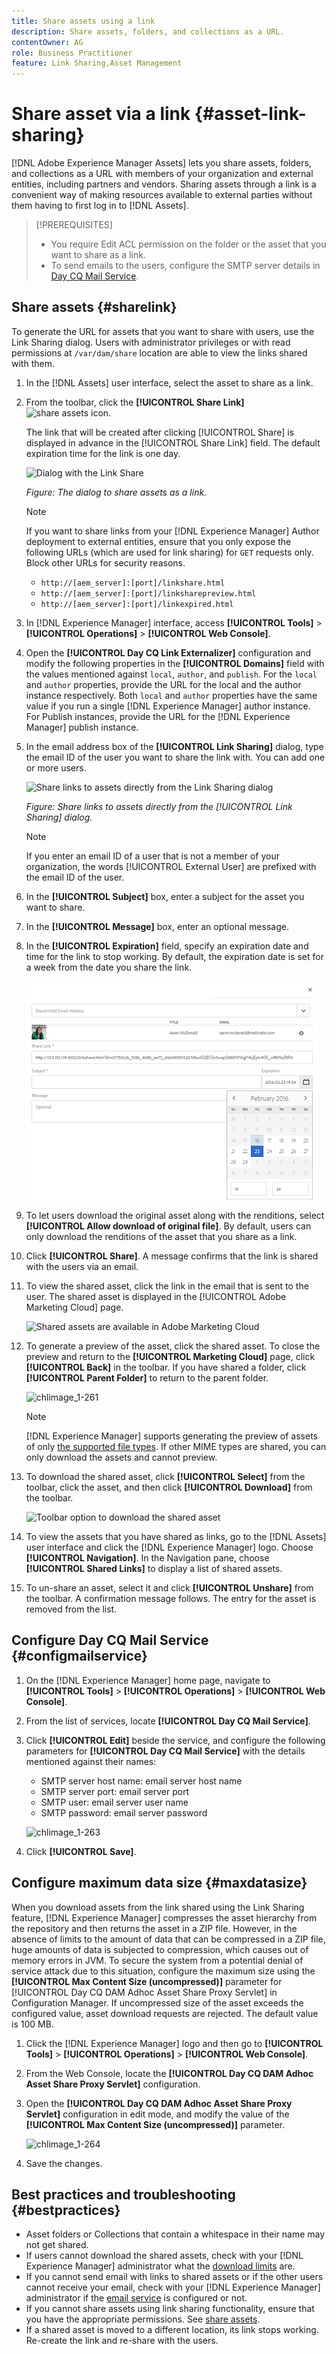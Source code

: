 ```yaml
---
title: Share assets using a link
description: Share assets, folders, and collections as a URL.
contentOwner: AG
role: Business Practitioner
feature: Link Sharing,Asset Management
---
```


# Share asset via a link {#asset-link-sharing}

[!DNL Adobe Experience Manager Assets] lets you share assets, folders, and collections as a URL with members of your organization and external entities, including partners and vendors. Sharing assets through a link is a convenient way of making resources available to external parties without them having to first log in to [!DNL Assets].

>[!PREREQUISITES]
>
>* You require Edit ACL permission on the folder or the asset that you want to share as a link.
>* To send emails to the users, configure the SMTP server details in [Day CQ Mail Service](#configmailservice).

## Share assets {#sharelink}

To generate the URL for assets that you want to share with users, use the Link Sharing dialog. Users with administrator privileges or with read permissions at `/var/dam/share` location are able to view the links shared with them.

1. In the [!DNL Assets] user interface, select the asset to share as a link.
1. From the toolbar, click the **[!UICONTROL Share Link]** ![share assets icon](assets/do-not-localize/assets_share.png).

   The link that will be created after clicking [!UICONTROL Share] is displayed in advance in the [!UICONTROL Share Link] field. The default expiration time for the link is one day.

   ![Dialog with the Link Share](assets/Link-sharing-dialog-box.png)

   *Figure: The dialog to share assets as a link.*

   >[!NOTE]
   >
   >If you want to share links from your [!DNL Experience Manager] Author deployment to external entities, ensure that you only expose the following URLs (which are used for link sharing) for `GET` requests only. Block other URLs for security reasons.
   >
   >* `http://[aem_server]:[port]/linkshare.html`
   >* `http://[aem_server]:[port]/linksharepreview.html`
   >* `http://[aem_server]:[port]/linkexpired.html`

1. In [!DNL Experience Manager] interface, access **[!UICONTROL Tools]** > **[!UICONTROL Operations]** > **[!UICONTROL Web Console]**.

1. Open the **[!UICONTROL Day CQ Link Externalizer]** configuration and modify the following properties in the **[!UICONTROL Domains]** field with the values mentioned against `local`, `author`, and `publish`. For the `local` and `author` properties, provide the URL for the local and the author instance respectively. Both `local` and `author` properties have the same value if you run a single [!DNL Experience Manager] author instance. For Publish instances, provide the URL for the [!DNL Experience Manager] publish instance.

1. In the email address box of the **[!UICONTROL Link Sharing]** dialog, type the email ID of the user you want to share the link with. You can add one or more users.

   ![Share links to assets directly from the Link Sharing dialog](assets/Asset-Sharing-LinkShareDialog.png)

   *Figure: Share links to assets directly from the [!UICONTROL Link Sharing] dialog.*

   >[!NOTE]
   >
   >If you enter an email ID of a user that is not a member of your organization, the words [!UICONTROL External User] are prefixed with the email ID of the user.

1. In the **[!UICONTROL Subject]** box, enter a subject for the asset you want to share.

1. In the **[!UICONTROL Message]** box, enter an optional message.

1. In the **[!UICONTROL Expiration]** field, specify an expiration date and time for the link to stop working. By default, the expiration date is set for a week from the date you share the link.

   ![Set expiration date of shared link](assets/Set-shared-link-expiration.png)

1. To let users download the original asset along with the renditions, select **[!UICONTROL Allow download of original file]**. By default, users can only download the renditions of the asset that you share as a link.

1. Click **[!UICONTROL Share]**. A message confirms that the link is shared with the users via an email.

1. To view the shared asset, click the link in the email that is sent to the user. The shared asset is displayed in the [!UICONTROL Adobe Marketing Cloud] page.

   ![Shared assets are available in Adobe Marketing Cloud](assets/chlimage_1-545.png)

1. To generate a preview of the asset, click the shared asset. To close the preview and return to the **[!UICONTROL Marketing Cloud]** page, click **[!UICONTROL Back]** in the toolbar. If you have shared a folder, click **[!UICONTROL Parent Folder]** to return to the parent folder.

   ![chlimage_1-261](assets/chlimage_1-546.png)

   >[!NOTE]
   >
   >[!DNL Experience Manager] supports generating the preview of assets of only [the supported file types](/help/assets/assets-formats.md). If other MIME types are shared, you can only download the assets and cannot preview.

1. To download the shared asset, click **[!UICONTROL Select]** from the toolbar, click the asset, and then click **[!UICONTROL Download]** from the toolbar.

   ![Toolbar option to download the shared asset](assets/chlimage_1-547.png)

1. To view the assets that you have shared as links, go to the [!DNL Assets] user interface and click the [!DNL Experience Manager] logo. Choose **[!UICONTROL Navigation]**. In the Navigation pane, choose **[!UICONTROL Shared Links]** to display a list of shared assets.

1. To un-share an asset, select it and click **[!UICONTROL Unshare]** from the toolbar. A confirmation message follows. The entry for the asset is removed from the list.

## Configure Day CQ Mail Service {#configmailservice}

1. On the [!DNL Experience Manager] home page, navigate to **[!UICONTROL Tools]** > **[!UICONTROL Operations]** > **[!UICONTROL Web Console]**.
1. From the list of services, locate **[!UICONTROL Day CQ Mail Service]**.
1. Click **[!UICONTROL Edit]** beside the service, and configure the following parameters for **[!UICONTROL Day CQ Mail Service]** with the details mentioned against their names:

    * SMTP server host name: email server host name
    * SMTP server port: email server port
    * SMTP user: email server user name
    * SMTP password: email server password

   ![chlimage_1-263](assets/chlimage_1-548.png)

1. Click **[!UICONTROL Save]**.

## Configure maximum data size {#maxdatasize}

When you download assets from the link shared using the Link Sharing feature, [!DNL Experience Manager] compresses the asset hierarchy from the repository and then returns the asset in a ZIP file. However, in the absence of limits to the amount of data that can be compressed in a ZIP file, huge amounts of data is subjected to compression, which causes out of memory errors in JVM. To secure the system from a potential denial of service attack due to this situation, configure the maximum size using the **[!UICONTROL Max Content Size (uncompressed)]** parameter for [!UICONTROL Day CQ DAM Adhoc Asset Share Proxy Servlet] in Configuration Manager. If uncompressed size of the asset exceeds the configured value, asset download requests are rejected. The default value is 100 MB.

1. Click the [!DNL Experience Manager] logo and then go to **[!UICONTROL Tools]** > **[!UICONTROL Operations]** > **[!UICONTROL Web Console]**.
1. From the Web Console, locate the **[!UICONTROL Day CQ DAM Adhoc Asset Share Proxy Servlet]** configuration.
1. Open the **[!UICONTROL Day CQ DAM Adhoc Asset Share Proxy Servlet]** configuration in edit mode, and modify the value of the **[!UICONTROL Max Content Size (uncompressed)]** parameter.

   ![chlimage_1-264](assets/chlimage_1-549.png)

1. Save the changes.

## Best practices and troubleshooting {#bestpractices}

* Asset folders or Collections that contain a whitespace in their name may not get shared.
* If users cannot download the shared assets, check with your [!DNL Experience Manager] administrator what the [download limits](#maxdatasize) are.
* If you cannot send email with links to shared assets or if the other users cannot receive your email, check with your [!DNL Experience Manager] administrator if the [email service](#configmailservice) is configured or not.
* If you cannot share assets using link sharing functionality, ensure that you have the appropriate permissions. See [share assets](#sharelink).
* If a shared asset is moved to a different location, its link stops working. Re-create the link and re-share with the users.
